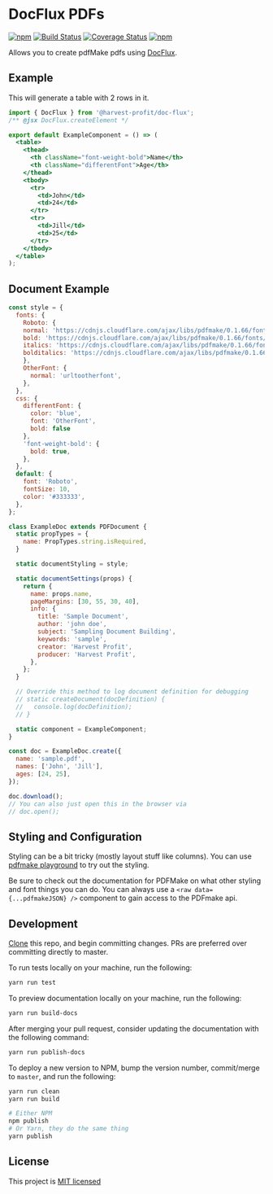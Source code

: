 # DocFlux PDFs
[![npm](https://img.shields.io/npm/v/@harvest-profit/doc-flux-pdfs.svg)](https://www.npmjs.com/package/@harvest-profit/doc-flux-pdfs)  [![Build Status](https://travis-ci.org/HarvestProfit/DocFlux-PDFs.svg?branch=master)](https://travis-ci.org/HarvestProfit/DocFlux-PDFs) [![Coverage Status](https://coveralls.io/repos/github/HarvestProfit/DocFlux-PDFs/badge.svg?branch=master)](https://coveralls.io/github/HarvestProfit/DocFlux-PDFs?branch=master) [![npm](https://img.shields.io/npm/l/@harvest-profit/doc-flux-pdfs.svg)](https://github.com/HarvestProfit/DocFlux-PDFs/blob/master/LICENSE)

Allows you to create pdfMake pdfs using [DocFlux](https://github.com/HarvestProfit/DocFlux).

## Example
This will generate a table with 2 rows in it.
```jsx
import { DocFlux } from '@harvest-profit/doc-flux';
/** @jsx DocFlux.createElement */

export default ExampleComponent = () => (
  <table>
    <thead>
      <th className="font-weight-bold">Name</th>
      <th className="differentFont">Age</th>
    </thead>
    <tbody>
      <tr>
        <td>John</td>
        <td>24</td>
      </tr>
      <tr>
        <td>Jill</td>
        <td>25</td>
      </tr>
    </tbody>
  </table>
);
```

## Document Example
```jsx
const style = {
  fonts: {
    Roboto: {
    normal: 'https://cdnjs.cloudflare.com/ajax/libs/pdfmake/0.1.66/fonts/Roboto/Roboto-Regular.ttf',
    bold: 'https://cdnjs.cloudflare.com/ajax/libs/pdfmake/0.1.66/fonts/Roboto/Roboto-Medium.ttf',
    italics: 'https://cdnjs.cloudflare.com/ajax/libs/pdfmake/0.1.66/fonts/Roboto/Roboto-Italic.ttf',
    bolditalics: 'https://cdnjs.cloudflare.com/ajax/libs/pdfmake/0.1.66/fonts/Roboto/Roboto-MediumItalic.ttf',
    },
    OtherFont: {
      normal: 'urltootherfont',
    },
  },
  css: {
    differentFont: {
      color: 'blue',
      font: 'OtherFont',
      bold: false
    },
    'font-weight-bold': {
      bold: true,
    },
  },
  default: {
    font: 'Roboto',
    fontSize: 10,
    color: '#333333',
  },
};

class ExampleDoc extends PDFDocument {
  static propTypes = {
    name: PropTypes.string.isRequired,
  }

  static documentStyling = style;

  static documentSettings(props) {
    return {
      name: props.name,
      pageMargins: [30, 55, 30, 40],
      info: {
        title: 'Sample Document',
        author: 'john doe',
        subject: 'Sampling Document Building',
        keywords: 'sample',
        creator: 'Harvest Profit',
        producer: 'Harvest Profit',
      },
    };
  }

  // Override this method to log document definition for debugging
  // static createDocument(docDefinition) {
  //   console.log(docDefinition);
  // }

  static component = ExampleComponent;
}

const doc = ExampleDoc.create({
  name: 'sample.pdf',
  names: ['John', 'Jill'],
  ages: [24, 25],
});

doc.download();
// You can also just open this in the browser via
// doc.open();

```

## Styling and Configuration
Styling can be a bit tricky (mostly layout stuff like columns). You can use [pdfmake playground](http://pdfmake.org/playground.html) to try out the styling.

Be sure to check out the documentation for PDFMake on what other styling and font
things you can do. You can always use a `<raw data={...pdfmakeJSON} />` component
to gain access to the PDFmake api.

## Development
[Clone](https://help.github.com/articles/cloning-a-repository/) this repo, and begin committing changes. PRs are preferred over committing directly to master.

To run tests locally on your machine, run the following:
```bash
yarn run test
```

To preview documentation locally on your machine, run the following:
```bash
yarn run build-docs
```

After merging your pull request, consider updating the documentation with the following command:
```bash
yarn run publish-docs
```

To deploy a new version to NPM, bump the version number, commit/merge to `master`, and run the following:
```bash
yarn run clean
yarn run build

# Either NPM
npm publish
# Or Yarn, they do the same thing
yarn publish
```

## License
This project is [MIT licensed](https://github.com/HarvestProfit/DocFlux-PDFs/blob/master/LICENSE)
